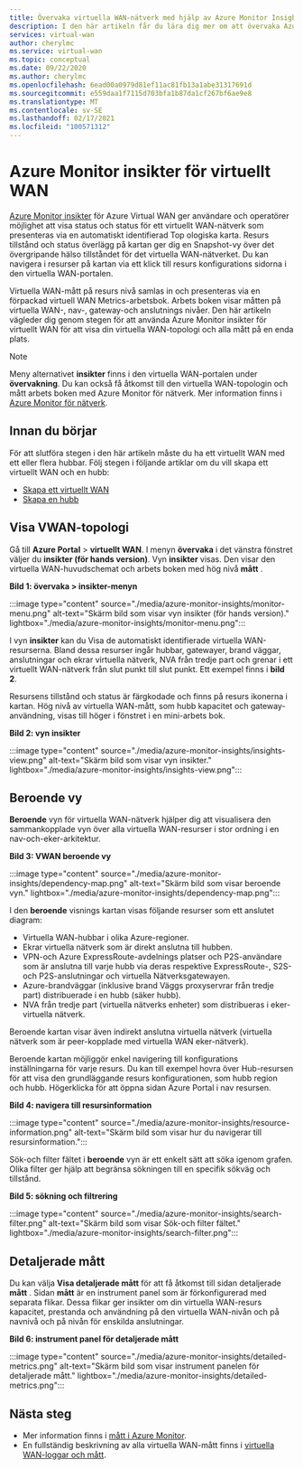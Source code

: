 ```yaml
---
title: Övervaka virtuella WAN-nätverk med hjälp av Azure Monitor Insights
description: I den här artikeln får du lära dig mer om att övervaka Azure Virtual WAN med hjälp av Azure Monitor Insights.
services: virtual-wan
author: cherylmc
ms.service: virtual-wan
ms.topic: conceptual
ms.date: 09/22/2020
ms.author: cherylmc
ms.openlocfilehash: 6ead00a0979d81ef11ac81fb13a1abe31317691d
ms.sourcegitcommit: e559daa1f7115d703bfa1b87da1cf267bf6ae9e8
ms.translationtype: MT
ms.contentlocale: sv-SE
ms.lasthandoff: 02/17/2021
ms.locfileid: "100571312"
---
```

# <a name="azure-monitor-insights-for-virtual-wan"></a>Azure Monitor insikter för virtuellt WAN

[Azure Monitor insikter](../azure-monitor/insights/network-insights-overview.md) för Azure Virtual WAN ger användare och operatörer möjlighet att visa status och status för ett virtuellt WAN-nätverk som presenteras via en automatiskt identifierad Top ologiska karta. Resurs tillstånd och status överlägg på kartan ger dig en Snapshot-vy över det övergripande hälso tillståndet för det virtuella WAN-nätverket. Du kan navigera i resurser på kartan via ett klick till resurs konfigurations sidorna i den virtuella WAN-portalen.

Virtuella WAN-mått på resurs nivå samlas in och presenteras via en förpackad virtuell WAN Metrics-arbetsbok. Arbets boken visar måtten på virtuella WAN-, nav-, gateway-och anslutnings nivåer. Den här artikeln vägleder dig genom stegen för att använda Azure Monitor insikter för virtuellt WAN för att visa din virtuella WAN-topologi och alla mått på en enda plats.

> [!NOTE]
> Meny alternativet **insikter** finns i den virtuella WAN-portalen under **övervakning**. Du kan också få åtkomst till den virtuella WAN-topologin och mått arbets boken med Azure Monitor för nätverk. Mer information finns i [Azure Monitor för nätverk](../azure-monitor/insights/network-insights-overview.md). 
>

## <a name="before-you-begin"></a>Innan du börjar

För att slutföra stegen i den här artikeln måste du ha ett virtuellt WAN med ett eller flera hubbar. Följ stegen i följande artiklar om du vill skapa ett virtuellt WAN och en hubb:

* [Skapa ett virtuellt WAN](virtual-wan-site-to-site-portal.md#openvwan)
* [Skapa en hubb](virtual-wan-site-to-site-portal.md#hub)

## <a name="view-vwan-topology"></a><a name="topology"></a>Visa VWAN-topologi

Gå till **Azure Portal**  >  **virtuellt WAN**. I menyn **övervaka** i det vänstra fönstret väljer du **insikter (för hands version)**. Vyn **insikter** visas. Den visar den virtuella WAN-huvudschemat och arbets boken med hög nivå **mått** .

**Bild 1: övervaka > insikter-menyn**

:::image type="content" source="./media/azure-monitor-insights/monitor-menu.png" alt-text="Skärm bild som visar vyn insikter (för hands version)." lightbox="./media/azure-monitor-insights/monitor-menu.png":::

I vyn **insikter** kan du Visa de automatiskt identifierade virtuella WAN-resurserna. Bland dessa resurser ingår hubbar, gatewayer, brand väggar, anslutningar och ekrar virtuella nätverk, NVA från tredje part och grenar i ett virtuellt WAN-nätverk från slut punkt till slut punkt. Ett exempel finns i **bild 2**.

Resursens tillstånd och status är färgkodade och finns på resurs ikonerna i kartan. Hög nivå av virtuella WAN-mått, som hubb kapacitet och gateway-användning, visas till höger i fönstret i en mini-arbets bok.

**Bild 2: vyn insikter**

:::image type="content" source="./media/azure-monitor-insights/insights-view.png" alt-text="Skärm bild som visar vyn insikter." lightbox="./media/azure-monitor-insights/insights-view.png":::

## <a name="dependency-view"></a><a name="dependency"></a>Beroende vy

**Beroende** vyn för virtuella WAN-nätverk hjälper dig att visualisera den sammankopplade vyn över alla virtuella WAN-resurser i stor ordning i en nav-och-eker-arkitektur.

**Bild 3: VWAN beroende vy**

:::image type="content" source="./media/azure-monitor-insights/dependency-map.png" alt-text="Skärm bild som visar beroende vyn." lightbox="./media/azure-monitor-insights/dependency-map.png":::

I den **beroende** visnings kartan visas följande resurser som ett anslutet diagram:

* Virtuella WAN-hubbar i olika Azure-regioner.
* Ekrar virtuella nätverk som är direkt anslutna till hubben.
* VPN-och Azure ExpressRoute-avdelnings platser och P2S-användare som är anslutna till varje hubb via deras respektive ExpressRoute-, S2S-och P2S-anslutningar och virtuella Nätverksgatewayen.
* Azure-brandväggar (inklusive brand Väggs proxyservrar från tredje part) distribuerade i en hubb (säker hubb).
* NVA från tredje part (virtuella nätverks enheter) som distribueras i eker-virtuella nätverk.

Beroende kartan visar även indirekt anslutna virtuella nätverk (virtuella nätverk som är peer-kopplade med virtuella WAN eker-nätverk).

Beroende kartan möjliggör enkel navigering till konfigurations inställningarna för varje resurs. Du kan till exempel hovra över Hub-resursen för att visa den grundläggande resurs konfigurationen, som hubb region och hubb. Högerklicka för att öppna sidan Azure Portal i nav resursen.

**Bild 4: navigera till resursinformation**

:::image type="content" source="./media/azure-monitor-insights/resource-information.png" alt-text="Skärm bild som visar hur du navigerar till resursinformation.":::

Sök-och filter fältet i **beroende** vyn är ett enkelt sätt att söka igenom grafen. Olika filter ger hjälp att begränsa sökningen till en specifik sökväg och tillstånd.

**Bild 5: sökning och filtrering**

:::image type="content" source="./media/azure-monitor-insights/search-filter.png" alt-text="Skärm bild som visar Sök-och filter fältet." lightbox="./media/azure-monitor-insights/search-filter.png":::

## <a name="detailed-metrics"></a><a name="detailed"></a>Detaljerade mått

Du kan välja **Visa detaljerade mått** för att få åtkomst till sidan detaljerade **mått** . Sidan **mått** är en instrument panel som är förkonfigurerad med separata flikar. Dessa flikar ger insikter om din virtuella WAN-resurs kapacitet, prestanda och användning på den virtuella WAN-nivån och på navnivå och på nivån för enskilda anslutningar.

**Bild 6: instrument panel för detaljerade mått**

:::image type="content" source="./media/azure-monitor-insights/detailed-metrics.png" alt-text="Skärm bild som visar instrument panelen för detaljerade mått." lightbox="./media/azure-monitor-insights/detailed-metrics.png":::

## <a name="next-steps"></a>Nästa steg

* Mer information finns i [mått i Azure Monitor](../azure-monitor/essentials/data-platform-metrics.md).
* En fullständig beskrivning av alla virtuella WAN-mått finns i [virtuella WAN-loggar och mått](logs-metrics.md).
